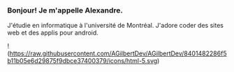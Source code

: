 ### Bonjour! Je m'appelle Alexandre.

J'étudie en informatique à l'université de Montréal. J'adore coder des sites web et des applis pour android. 

!(https://raw.githubusercontent.com/AGilbertDev/AGilbertDev/8401482286f5b11b05e6d29875f9dbce37400379/icons/html-5.svg)
